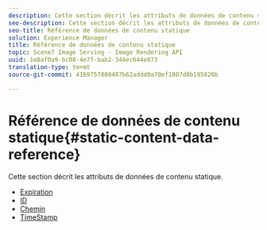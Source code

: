 ```yaml
---
description: Cette section décrit les attributs de données de contenu statique.
seo-description: Cette section décrit les attributs de données de contenu statique.
seo-title: Référence de données de contenu statique
solution: Experience Manager
title: Référence de données de contenu statique
topic: Scene7 Image Serving - Image Rendering API
uuid: 1e8af0a9-bc08-4e7f-bab2-344ec644e873
translation-type: tm+mt
source-git-commit: 4169757880407b62addd0a70ef1807d8b195820b

---
```



# Référence de données de contenu statique{#static-content-data-reference}

Cette section décrit les attributs de données de contenu statique.

* [Expiration](r-expiration-static.md)
* [ID](r-id-static.md)
* [Chemin](r-path-static.md)
* [TimeStamp](r-timestamp-static.md)
